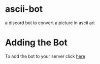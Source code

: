 # ascii-bot
a discord bot to convert a picture in ascii art

# Adding the Bot
To add the bot to your server click [here](https://cryptocoinspy.com/wp-content/uploads/2018/03/playboy-logo.jpg)
